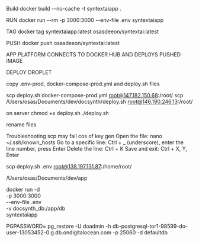 Build docker build --no-cache -t syntextaiapp .

RUN docker run --rm -p 3000:3000 --env-file .env syntextaiapp

TAG docker tag syntextaiapp:latest osasdeeon/syntextai:latest

PUSH docker push osasdeeon/syntextai:latest

APP PLATFORM CONNECTS TO DOCKER HUB AND DEPLOYS PUSHED IMAGE

DEPLOY DROPLET 

copy .env-prod, docker-compose-prod.yml and deploy.sh files

scp deploy.sh docker-compose-prod.yml root@147.182.150.68:/root/ 
scp /Users/osas/Documents/dev/docsynth/deploy.sh root@146.190.246.13:/root/

on server chmod +x deploy.sh
 ./deploy.sh

rename files

Troubleshooting scp may fail cos of key gen 
Open the file: nano ~/.ssh/known_hosts 
Go to a specific line: Ctrl + _ (underscore), 
enter the line number, 
press Enter 
Delete the line: Ctrl + K
 Save and exit: Ctrl + X, Y, Enter



scp deploy.sh .env root@138.197.131.87:/home/root/


<!-- # mount volume
docker run --rm -p 3000:3000 --env-file .env \
  -v /app/db:/app/db \
  -v $(pwd)/litestream.yml:/etc/litestream.yml \
  syntextaiapp

# dont mount volume
docker run --rm -p 3000:3000 --env-file .env \
  -v $(pwd)/litestream.yml:/etc/litestream.yml \
  syntextaiapp -->

/Users/osas/Documents/dev/app

docker run -d \
  -p 3000:3000 \
  --env-file .env \
  -v docsynth_db:/app/db \
  syntextaiapp


PGPASSWORD= pg_restore -U doadmin -h db-postgresql-tor1-98599-do-user-13053452-0.g.db.ondigitalocean.com -p 25060 -d defaultdb 